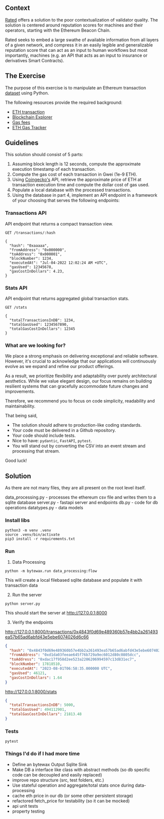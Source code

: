 ## Context

[Rated](rated.network) offers a solution to the poor contextualization of validator quality. The solution is centered around reputation scores for machines and their operators, starting with the Ethereum Beacon Chain. 

Rated seeks to embed a large swathe of available information from all layers of a given network, and compress it in an easily legible and generalizable reputation score that can act as an input to human workflows but most importantly, machines (e.g. an API that acts as an input to insurance or derivatives Smart Contracts).

## The Exercise

The purpose of this exercise is to manipulate an Ethereum transaction [dataset](https://github.com/rated-network/coding-challenge/blob/main/ethereum_txs.csv) using Python.

The following resources provide the required background:

- [ETH transaction](https://ethereum.org/en/developers/docs/transactions/)
- [Blockchain Explorer](https://etherscan.io/) 
- [Gas fees](https://ethereum.org/en/developers/docs/gas/)
- [ETH Gas Tracker](https://etherscan.io/gastracker)

## Guidelines

This solution should consist of 5 parts:

1. Assuming block length is 12 seconds, compute the approximate execution timestamp of each transaction.
2. Compute the gas cost of each transaction in Gwei (1e-9 ETH).
3. Using [Coingecko's](https://www.coingecko.com/en/api/documentation) API, retrieve the approximate price of ETH at transaction execution time and compute the dollar cost of gas used.
4. Populate a local database with the processed transactions.
5. Using the database in part 4, implement an API endpoint in a framework of your choosing that serves the following endpoints:

### Transactions API

API endpoint that returns a compact transaction view.
```
GET /transactions/:hash

{
  "hash": "0xaaaaa",
  "fromAddress": "0x000000",
  "toAddress": "0x000001",
  "blockNumber": 1234,
  "executedAt": "Jul-04-2022 12:02:24 AM +UTC",
  "gasUsed": 12345678,
  "gasCostInDollars": 4.23,
}
```

### Stats API

API endpoint that returns aggregated global transaction stats.
```
GET /stats

{
  "totalTransactionsInDB": 1234,
  "totalGasUsed": 1234567890,
  "totalGasCostInDollars": 12345
}

```

### What are we looking for?
We place a strong emphasis on delivering exceptional and reliable software. However, it's crucial to acknowledge that our applications will continuously evolve as we expand and refine our product offerings. 

As a result, we prioritize flexibility and adaptability over purely architectural aesthetics. While we value elegant design, our focus remains on building resilient systems that can gracefully accommodate future changes and improvements. 

Therefore, we recommend you to focus on code simplicity, readability and maintainability.

That being said,
* The solution should adhere to production-like coding standards.
* Your code must be delivered in a Github repository.
* Your code should include tests.
* Nice to have: `pydantic`, `FastAPI`, `pytest`.
* You will stand out by converting the CSV into an event stream and processing that stream.

Good luck!

## Solution

As there are not many files, they are all present on the root level itself.

data_processing.py - processes the ethereum csv file and writes them to a sqlite database
server.py - fastapi server and endpoints
db.py - code for db operations
datatypes.py - data models

### Install libs
```
python3 -m venv .venv
source .venv/bin/activate
pip3 install -r requirements.txt
```

### Run

1. Data Processing

```
python -m bytewax.run data_processing:flow
```
This will create a local filebased sqlite database and populate it with transaction data

2. Run the server
```
python server.py
```
This should start the server at http://127.0.0.1:8000

3. Verify the endpoints

http://127.0.0.1:8000/transactions/0x4843f0d69e489360b57e4bb2a261493ea57b65ad6abfd43e5ebe6074026d6c66

```json
{
  "hash": "0x4843f0d69e489360b57e4bb2a261493ea57b65ad6abfd43e5ebe6074026d6c66",
  "fromAddress": "0xd1da03feeae645f76b729a9ec6012d80c0805dcc",
  "toAddress": "0xdac17f958d2ee523a2206206994597c13d831ec7",
  "blockNumber": 17818510,
  "executedAt": "2023-08-01T06:58:35.000000 UTC",
  "gasUsed": 46121,
  "gasCostInDollars": 1.64
}
```


http://127.0.0.1:8000/stats

```json
{
  "totalTransactionsInDB": 5000,
  "totalGasUsed": 494112901,
  "totalGasCostInDollars": 21813.48
}
```

### Tests

```
pytest
```

### Things I'd do if I had more time

- Define an bytewax Output Sqlite Sink
- Make DB a interface like class with abstract methods (so db specific code can be decoupled and easily replaced)
- improve repo structure (src, test folders, etc.)
- Use stateful operation and aggregate/total stats once during data-processing
- cache eth price in our db (or some other persistent storage)
- refactored fetch_price for testability (so it can be mocked)
- api unit tests
- property testing 